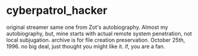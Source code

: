# cyberpatrol_hacker
original streamer
same one from Zot's autobiography. Almost my autobiography, but, mine starts with actual remote system penetration, not local subjugation. archive is for file creation preservation. October 25th, 1996. no big deal, just thought you might like it. if, you are a fan.

